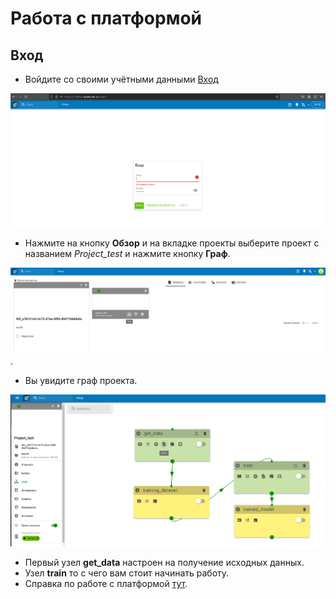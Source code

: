 # Работа с платформой

## Вход

- Войдите со своими учётными данными [Вход](https://rnd-srv.nowecom.ru/signin)

![Вход](./pic/img_login.png "Вход")

- Нажмите на кнопку **Обзор** и на вкладке проекты выберите проект с названием *Project_test* и нажмите кнопку **Граф**.

![Проект](./pic/img_ws_proj_graph.png).

- Вы увидите граф проекта.

![Граф](./pic/img_graph.png)

- Первый узел **get_data** настроен на получение исходных данных.
- Узел **train** то с чего вам стоит начинать работу.
- Справка по работе с платформой [тут](https://rnd-srv.nowecom.ru/docs/).
